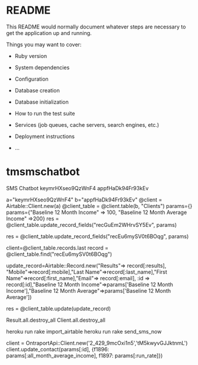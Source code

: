 # README

This README would normally document whatever steps are necessary to get the
application up and running.

Things you may want to cover:

* Ruby version

* System dependencies

* Configuration

* Database creation

* Database initialization

* How to run the test suite

* Services (job queues, cache servers, search engines, etc.)

* Deployment instructions

* ...
# tmsmschatbot
SMS Chatbot
keymrHXseo9QzWnF4
appfHaDk94Fr93kEv

a="keymrHXseo9QzWnF4"
b="appfHaDk94Fr93kEv"
@client = Airtable::Client.new(a)
@client_table = @client.table(b, "Clients")
params={}
params={"Baseline 12 Month Income" => 100, "Baseline 12 Month Average Income" =>200}
res = @client_table.update_record_fields("recGuEm2WHrvSY5Ev", params)

res = @client_table.update_record_fields("recEu6mySV0t6BOqg", params)

client=@client_table.records.last
record = @client_table.find("recEu6mySV0t6BOqg")

update_record=Airtable::Record.new("Results"=> record[:results], "Mobile"=>record[:mobile],"Last Name"=>record[:last_name],"First Name"=>record[:first_name],"Email"=> record[:email], :id => record[:id],"Baseline 12 Month Income"=>params['Baseline 12 Month Income'],"Baseline 12 Month Average"=>params['Baseline 12 Month Average'])

res = @client_table.update(update_record)

Result.all.destroy_all
Client.all.destroy_all

heroku run rake import_airtable
heroku run rake send_sms_now

client = OntraportApi::Client.new('2_429_9mcOxi1n5','tM5kwyvGJJktnmL')
      client.update_contact(params[:id], {f1896: params[:all_month_average_income], f1897: params[:run_rate]})